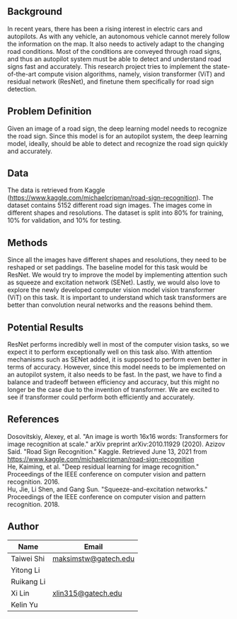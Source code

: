 ## **Background**
In recent years, there has been a rising interest in electric cars and autopilots. As with any vehicle, an autonomous vehicle cannot merely follow the information on the map. It also needs to actively adapt to the changing road conditions. Most of the conditions are conveyed through road signs, and thus an autopilot system must be able to detect and understand road signs fast and accurately. This research project tries to implement the state-of-the-art compute vision algorithms, namely, vision transformer (ViT) and residual network (ResNet), and finetune them specifically for road sign detection. 

## **Problem Definition**
Given an image of a road sign, the deep learning model needs to recognize the road sign. Since this model is for an autopilot system, the deep learning model, ideally, should be able to detect and recognize the road sign quickly and accurately. 

## **Data**
The data is retrieved from Kaggle (https://www.kaggle.com/michaelcripman/road-sign-recognition). The dataset contains 5152 different road sign images. The images come in different shapes and resolutions. The dataset is split into 80% for training, 10% for validation, and 10% for testing. 

## **Methods**
Since all the images have different shapes and resolutions, they need to be reshaped or set paddings. The baseline model for this task would be ResNet. We would try to improve the model by implementing attention such as squeeze and excitation network (SENet). Lastly, we would also love to explore the newly developed computer vision model vision transformer (ViT) on this task. It is important to understand which task transformers are better than convolution neural networks and the reasons behind them. 

## **Potential Results**
ResNet performs incredibly well in most of the computer vision tasks, so we expect it to perform exceptionally well on this task also. With attention mechanisms such as SENet added, it is supposed to perform even better in terms of accuracy. However, since this model needs to be implemented on an autopilot system, it also needs to be fast. In the past, we have to find a balance and tradeoff between efficiency and accuracy, but this might no longer be the case due to the invention of transformer. We are excited to see if transformer could perform both efficiently and accurately. 

## **References**
Dosovitskiy, Alexey, et al. "An image is worth 16x16 words: Transformers for image recognition at scale." arXiv preprint arXiv:2010.11929 (2020).
Azizov Said. "Road Sign Recognition." Kaggle. Retrieved June 13, 2021 from https://www.kaggle.com/michaelcripman/road-sign-recognition  
He, Kaiming, et al. "Deep residual learning for image recognition." Proceedings of the IEEE conference on computer vision and pattern recognition. 2016.  
Hu, Jie, Li Shen, and Gang Sun. "Squeeze-and-excitation networks." Proceedings of the IEEE conference on computer vision and pattern recognition. 2018.

## **Author**
| Name        | Email                |  
| ----------- | ---------------      |  
| Taiwei Shi  | maksimstw@gatech.edu |  
| Yitong Li   |                      |  
| Ruikang Li  |                      |  
| Xi Lin      | xlin315@gatech.edu   |
| Kelin Yu    |                      |
